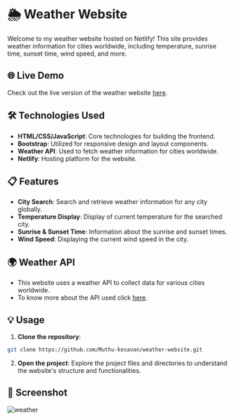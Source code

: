 # 🌦️ Weather Website
Welcome to my weather website hosted on Netlify! This site provides weather information for cities worldwide, including temperature, sunrise time, sunset time, wind speed, and more.

## 🌐 Live Demo
Check out the live version of the weather website [here](https://weatheruknow.netlify.app).

## 🛠️ Technologies Used
- **HTML/CSS/JavaScript**: Core technologies for building the frontend.
- **Bootstrap**: Utilized for responsive design and layout components.
- **Weather API**: Used to fetch weather information for cities worldwide.
- **Netlify**: Hosting platform for the website.

## 📋 Features
- **City Search**: Search and retrieve weather information for any city globally.
- **Temperature Display**: Display of current temperature for the searched city.
- **Sunrise & Sunset Time**: Information about the sunrise and sunset times.
- **Wind Speed**: Displaying the current wind speed in the city.

## 🌍 Weather API
- This website uses a weather API to collect data for various cities worldwide. 
- To know more about the API used click [here](https://rapidapi.com/apininjas/api/weather-by-api-ninjas/).

## 💡 Usage
1. **Clone the repository**:
```bash
git clone https://github.com/Muthu-kesavan/weather-website.git
```
2. **Open the project**:
Explore the project files and directories to understand the website's structure and functionalities.

## 📸 Screenshot
![weather](https://github.com/Muthu-kesavan/weather-website/assets/73815261/336de713-a4b5-419d-a873-53fefa967ac2)

